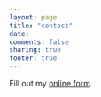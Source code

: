 ```yaml
---
layout: page
title: "contact"
date:
comments: false
sharing: true
footer: true
---
```

<div id="wufoo-r7w8r3">
Fill out my <a href="http://wisdomgroup.wufoo.com/forms/r7w8r3">online form</a>.
</div>
<script type="text/javascript">var r7w8r3;(function(d, t) {
var s = d.createElement(t), options = {
'userName':'wisdomgroup', 
'formHash':'r7w8r3', 
'autoResize':true,
'height':'637',
'async':true,
'header':'show', 
'ssl':true};
s.src = ('https:' == d.location.protocol ? 'https://' : 'http://') + 'wufoo.com/scripts/embed/form.js';
s.onload = s.onreadystatechange = function() {
var rs = this.readyState; if (rs) if (rs != 'complete') if (rs != 'loaded') return;
try { r7w8r3 = new WufooForm();r7w8r3.initialize(options);r7w8r3.display(); } catch (e) {}};
var scr = d.getElementsByTagName(t)[0], par = scr.parentNode; par.insertBefore(s, scr);
})(document, 'script');</script>

